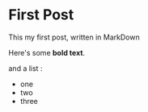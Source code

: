 # First Post 

This my first post, written in MarkDown

Here's some __bold text__.

and a list :

* one
* two
* three
